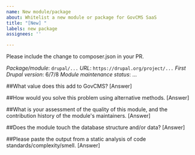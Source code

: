 ```yaml
---
name: New module/package
about: Whitelist a new module or package for GovCMS SaaS
title: "[New] "
labels: new package
assignees: ''

---
```


Please include the change to composer.json in your PR.

*Package/module*: `drupal/...`
*URL*: `https://drupal.org/project/...`
*First Drupal version*: 6/7/8
*Module maintenance status*: ...

##What value does this add to GovCMS?
[Answer]

##How would you solve this problem using alternative methods.
[Answer]

##What is your assessment of the quality of this module, and the contribution history of the module's maintainers.
[Answer]

##Does the module touch the database structure and/or data?
[Answer]

##Please paste the output from a static analysis of code standards/complexity/smell. 
[Answer]
